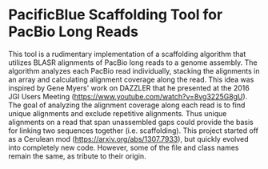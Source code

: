 # PacificBlue Scaffolding Tool for PacBio Long Reads

This tool is a rudimentary implementation of a scaffolding algorithm that utilizes BLASR alignments of PacBio long reads to a genome assembly. The algorithm analyzes each PacBio read individually, stacking the alignments in an array and calculating alignment coverage along the read. This idea was inspired by Gene Myers' work on DAZZLER that he presented at the 2016 JGI Users Meeting (https://www.youtube.com/watch?v=8vg3225G8gU). The goal of analyzing the alignment coverage along each read is to find unique alignments and exclude repetitive alignments. Thus unique alignments on a read that span unassembled gaps could provide the basis for linking two sequences together (i.e. scaffolding). This project started off as a Cerulean mod (https://arxiv.org/abs/1307.7933), but quickly evolved into completely new code. However, some of the file and class names remain the same, as tribute to their origin.
